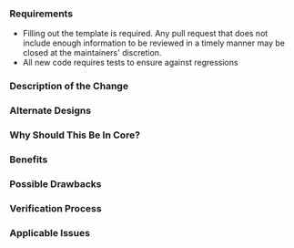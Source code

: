 ### Requirements

* Filling out the template is required. Any pull request that does not include enough information to be reviewed in a timely manner may be closed at the maintainers' discretion.
* All new code requires tests to ensure against regressions

### Description of the Change

<!--

adding an additional getter lightTheme and changing the getter darkTheme to always returning the dark theme instead of returning the current theme.

-->

### Alternate Designs

<!-- instead of the additional getter, the getter theme could alway return the lightTheme -->

### Why Should This Be In Core?

<!-- mode independend getter for the modes are necesseray, if you need it for example in a theme settings screen -->

### Benefits

<!-- usability improved in case of theme setting screens -->

### Possible Drawbacks

<!-- not known -->

### Verification Process

<!--

What process did you follow to verify that your change has the desired effects?

- manual test with example

manually compared the themes from getter lightTheme and darkTheme

-->

### Applicable Issues

<!-- not known -->
